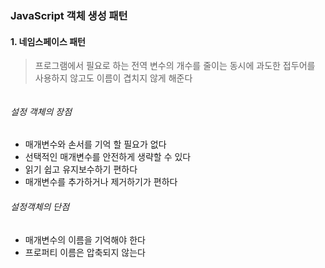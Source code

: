 ### JavaScript 객체 생성 패턴

#### 1. 네임스페이스 패턴

> 프로그램에서 필요로 하는 전역 변수의 개수를 줄이는 동시에 과도한 접두어를 사용하지 않고도 이름이
> 겹치지 않게 해준다

```{.javascript}

```
###### 설정 객체의 장점
 - 매개변수와 손서를 기억 할 필요가 없다
 - 선택적인 매개변수를 안전하게 생략할 수 있다
 - 읽기 쉽고 유지보수하기 편하다
 - 매개변수를 추가하거나 제거하기가 편하다

###### 설정객체의 단점
 - 매개변수의 이름을 기억해야 한다
 - 프로퍼티 이름은 압축되지 않는다

